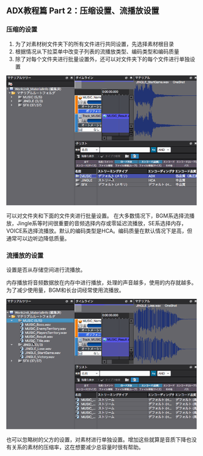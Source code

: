 ## ADX教程篇 Part 2：压缩设置、流播放设置

### 压缩的设置
1. 为了对素材树文件夹下的所有文件进行共同设置，先选择素材根目录
2. 根据情况从下拉菜单中改变子列表的流播放类型、编码类型和编码质量
3. 除了对每个文件夹进行批量设置外，还可以对文件夹下的每个文件进行单独设置

![](../images/encode_change.gif)

可以对文件夹和下面的文件夹进行批量设置。 在大多数情况下，BGM系选择流播放，Jingle系等时间很重要的音频选择内存或零延迟流播放，SE系选择内存，VOICE系选择流播放。默认的编码类型是HCA。编码质量在默认情况下是高，但通常可以边听边降低质量。

### 流播放的设置
设置是否从存储空间进行流播放。

内存播放将音频数据放在内存中进行播放，处理的声音越多，使用的内存就越多。为了减少使用量，BGM和长台词经常使用流播放。

![](../images/encode_change_kobetsu.gif)

也可以忽略树的父方的设置，对素材进行单独设置。增加这些就算是音质下降也没有关系的素材的压缩率，这在想要减少总容量时很有帮助。